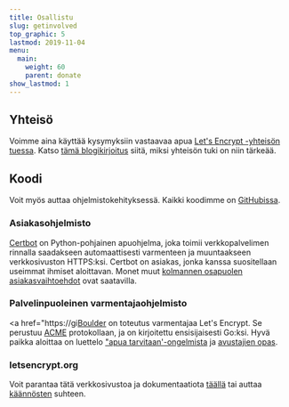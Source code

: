 ```yaml
---
title: Osallistu
slug: getinvolved
top_graphic: 5
lastmod: 2019-11-04
menu:
  main:
    weight: 60
    parent: donate
show_lastmod: 1
---
```



## Yhteisö

Voimme aina käyttää kysymyksiin vastaavaa apua [Let's Encrypt -yhteisön tuessa](https://community.letsencrypt.org/). Katso [tämä blogikirjoitus](/2015/08/13/lets-encrypt-community-support.html) siitä, miksi yhteisön tuki on niin tärkeää.

## Koodi

Voit myös auttaa ohjelmistokehityksessä. Kaikki koodimme on [GitHubissa](https://github.com/letsencrypt/).

### Asiakasohjelmisto

[Certbot](https://github.com/certbot/certbot) on Python-pohjainen apuohjelma, joka toimii verkkopalvelimen rinnalla saadakseen automaattisesti varmenteen ja muuntaakseen verkkosivuston HTTPS:ksi. Certbot on asiakas, jonka kanssa suositellaan useimmat ihmiset aloittavan. Monet muut [kolmannen osapuolen asiakasvaihtoehdot](/docs/client-options) ovat saatavilla.

### Palvelinpuoleinen varmentajaohjelmisto

<a href="https://gi[Boulder](https://github.com/letsencrypt/boulder) on toteutus varmentajaa Let's Encrypt. Se perustuu [ACME](https://tools.ietf.org/html/rfc8555) protokollaan, ja on kirjoitettu ensisijaisesti Go:ksi. Hyvä paikka aloittaa on luettelo ["apua tarvitaan'-ongelmista](https://github.com/letsencrypt/boulder/labels/help%20wanted) ja [avustajien opas](https://github.com/letsencrypt/boulder/blob/main/CONTRIBUTING.md).

### letsencrypt.org

Voit parantaa tätä verkkosivustoa ja dokumentaatiota [täällä](https://github.com/letsencrypt/website) tai auttaa [käännösten](https://crowdin.com/project/lets-encrypt-website) suhteen.
